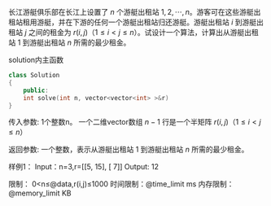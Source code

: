 长江游艇俱乐部在长江上设置了 $n$ 个游艇出租站 $1,2,\cdots,n$。游客可在这些游艇出租站租用游艇，并在下游的任何一个游艇出租站归还游艇。游艇出租站 $i$ 到游艇出租站 $j$ 之间的租金为 $r(i,j)$（$1\le i\lt j\le n$）。试设计一个算法，计算出从游艇出租站 $1$ 到游艇出租站 $n$ 所需的最少租金。

solution内主函数
```cpp
class Solution
{
    public:
    int solve(int n, vector<vector<int> >&r)
}
```

传入参数:
1个整数n。
一个二维vector数组 $n-1$ 行是一个半矩阵 $r(i,j)$（$1\le i<j\le n$）

返回参数:
一个整数，表示从游艇出租站 $1$ 到游艇出租站 $n$ 所需的最少租金。

样例1：
Input：n=3,r=[[5, 15], [ 7]]
Output: 12

限制：
0<n≤@data,r(i,j)≤1000
时间限制：@time_limit ms
内存限制：@memory_limit KB